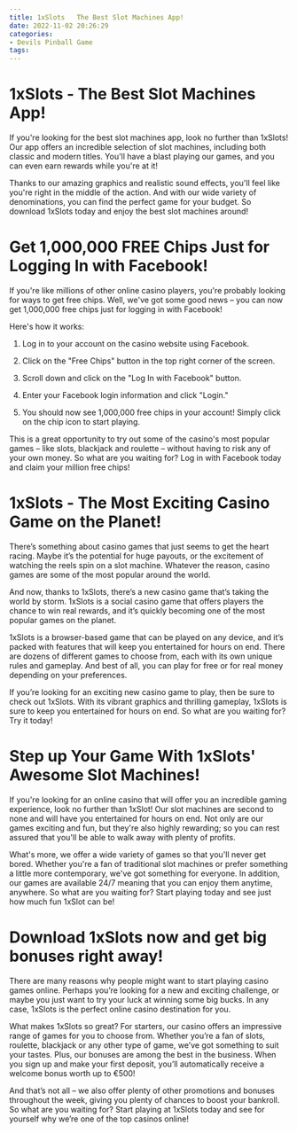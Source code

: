 ```yaml
---
title: 1xSlots   The Best Slot Machines App!
date: 2022-11-02 20:26:29
categories:
- Devils Pinball Game
tags:
---
```



#  1xSlots - The Best Slot Machines App!

If you're looking for the best slot machines app, look no further than 1xSlots! Our app offers an incredible selection of slot machines, including both classic and modern titles. You'll have a blast playing our games, and you can even earn rewards while you're at it!

Thanks to our amazing graphics and realistic sound effects, you'll feel like you're right in the middle of the action. And with our wide variety of denominations, you can find the perfect game for your budget. So download 1xSlots today and enjoy the best slot machines around!

#  Get 1,000,000 FREE Chips Just for Logging In with Facebook!

If you're like millions of other online casino players, you're probably looking for ways to get free chips. Well, we've got some good news – you can now get 1,000,000 free chips just for logging in with Facebook!

Here's how it works:

1. Log in to your account on the casino website using Facebook.

2. Click on the "Free Chips" button in the top right corner of the screen.

3. Scroll down and click on the "Log In with Facebook" button.

4. Enter your Facebook login information and click "Login."

5. You should now see 1,000,000 free chips in your account! Simply click on the chip icon to start playing.

This is a great opportunity to try out some of the casino's most popular games – like slots, blackjack and roulette – without having to risk any of your own money. So what are you waiting for? Log in with Facebook today and claim your million free chips!

#  1xSlots - The Most Exciting Casino Game on the Planet!

There’s something about casino games that just seems to get the heart racing. Maybe it’s the potential for huge payouts, or the excitement of watching the reels spin on a slot machine. Whatever the reason, casino games are some of the most popular around the world.

And now, thanks to 1xSlots, there’s a new casino game that’s taking the world by storm. 1xSlots is a social casino game that offers players the chance to win real rewards, and it’s quickly becoming one of the most popular games on the planet.

1xSlots is a browser-based game that can be played on any device, and it’s packed with features that will keep you entertained for hours on end. There are dozens of different games to choose from, each with its own unique rules and gameplay. And best of all, you can play for free or for real money depending on your preferences.

If you’re looking for an exciting new casino game to play, then be sure to check out 1xSlots. With its vibrant graphics and thrilling gameplay, 1xSlots is sure to keep you entertained for hours on end. So what are you waiting for? Try it today!

#  Step up Your Game With 1xSlots' Awesome Slot Machines!

If you're looking for an online casino that will offer you an incredible gaming experience, look no further than 1xSlot! Our slot machines are second to none and will have you entertained for hours on end. Not only are our games exciting and fun, but they're also highly rewarding; so you can rest assured that you'll be able to walk away with plenty of profits.

What's more, we offer a wide variety of games so that you'll never get bored. Whether you're a fan of traditional slot machines or prefer something a little more contemporary, we've got something for everyone. In addition, our games are available 24/7 meaning that you can enjoy them anytime, anywhere. So what are you waiting for? Start playing today and see just how much fun 1xSlot can be!

#  Download 1xSlots now and get big bonuses right away!

There are many reasons why people might want to start playing casino games online. Perhaps you’re looking for a new and exciting challenge, or maybe you just want to try your luck at winning some big bucks. In any case, 1xSlots is the perfect online casino destination for you.

What makes 1xSlots so great? For starters, our casino offers an impressive range of games for you to choose from. Whether you’re a fan of slots, roulette, blackjack or any other type of game, we’ve got something to suit your tastes. Plus, our bonuses are among the best in the business. When you sign up and make your first deposit, you’ll automatically receive a welcome bonus worth up to €500!

And that’s not all – we also offer plenty of other promotions and bonuses throughout the week, giving you plenty of chances to boost your bankroll. So what are you waiting for? Start playing at 1xSlots today and see for yourself why we’re one of the top casinos online!